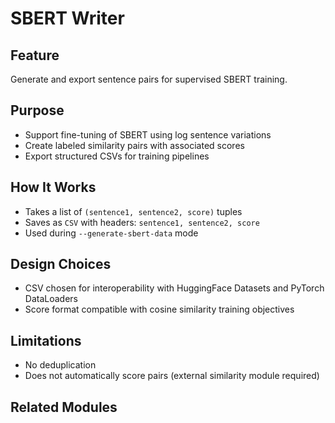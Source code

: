 # SBERT Writer

## Feature
Generate and export sentence pairs for supervised SBERT training.

## Purpose
- Support fine-tuning of SBERT using log sentence variations
- Create labeled similarity pairs with associated scores
- Export structured CSVs for training pipelines

## How It Works
- Takes a list of `(sentence1, sentence2, score)` tuples
- Saves as `CSV` with headers: `sentence1, sentence2, score`
- Used during `--generate-sbert-data` mode

## Design Choices
- CSV chosen for interoperability with HuggingFace Datasets and PyTorch DataLoaders
- Score format compatible with cosine similarity training objectives

## Limitations
- No deduplication
- Does not automatically score pairs (external similarity module required)

## Related Modules

